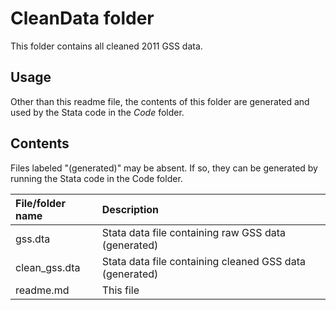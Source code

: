 # CleanData folder

This folder contains all cleaned 2011 GSS data.

## Usage

Other than this readme file, the contents of this folder
are generated and used by the Stata code in the *Code*
folder.

## Contents

Files labeled "(generated)" may be absent.  If so, they can be generated by
running the Stata code in the Code folder.

| File/folder name |  Description                                            |
|:-----------------|:--------------------------------------------------------|
| gss.dta          | Stata data file containing raw GSS data (generated)     |
| clean_gss.dta    | Stata data file containing cleaned GSS data (generated) |
| readme.md        | This file                                               |
